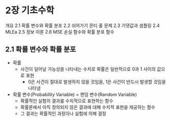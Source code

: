 # 2장 기초수학

개요
2.1 확률 변수와 확률 분포
2.2 쉬어가기 몬티 홀 문제
2.3 기댓값과 샘플링
2.4 MLEa
2.5 정보 이론
2.6 MSE 손실 함수와 확률 분포 함수

## 2.1 확률 변수와 확률 분포

- 확률
  - 사건이 일어날 가능성을 나타내는 수치로 확률은 일반적으로 0과 1 사이의 값으로 표현
    - 0은 사건이 절대로 발생하지 않을 것임을, 1은 사건이 반드시 발생할 것임을 나타냄
- 확률 변수(Probability Variable) = 랜덤 변수(Random Variable)
  - 확률적인 실험의 결과를 수치적으로 표현하는 함수
  - 확률론에서 아직 정의되지 않은 결과에 대해 수치적 표현을 제공하는 함수
  - 그 결과는 확률적인 과정이나 실험에 의해 결정
